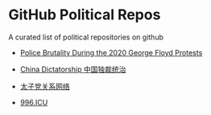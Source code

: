# GitHub Political Repos
A curated list of political repositories on github

- [Police Brutality During the 2020 George Floyd Protests](https://github.com/2020PB/police-brutality)

- [China Dictatorship 中国独裁统治](https://github.com/cirosantilli/china-dictatorship)

- [太子党关系网络](https://github.com/programthink/zhao)

- [996.ICU](https://github.com/996icu/996.ICU)

